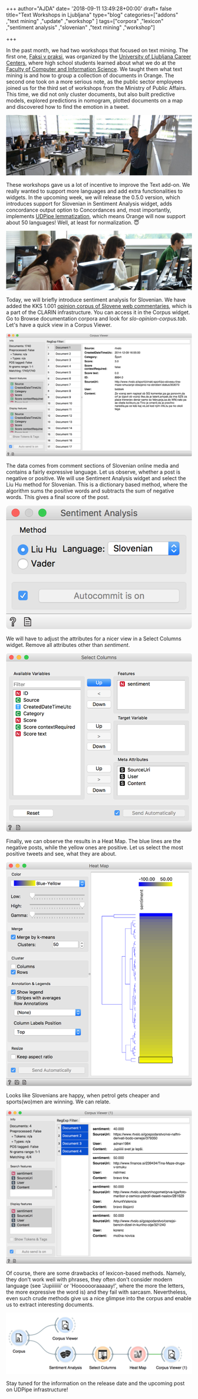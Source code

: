 +++
author="AJDA"
date= '2018-09-11 13:49:28+00:00'
draft= false
title="Text Workshops in Ljubljana"
type="blog"
categories=["addons" ,"text mining" ,"update" ,"workshop" ]
tags=["corpora" ,"lexicon" ,"sentiment analysis" ,"slovenian" ,"text mining" ,"workshop"]

+++

In the past month, we had two workshops that focused on text mining. The first one, [Faksi v praksi](https://www.kc.uni-lj.si/novice/poletna-ola-faksi-v-praksi.html), was organized by the [University of Ljubljana Career Centers](https://kc.uni-lj.si/domov.html), where high school students learned about what we do at the [Faculty of Computer and Information Science](https://fri.uni-lj.si/en). We taught them what text mining is and how to group a collection of documents in Orange. The second one took on a more serious note, as the public sector employees joined us for the third set of workshops from the Ministry of Public Affairs. This time, we did not only cluster documents, but also built predictive models, explored predictions in nomogram, plotted documents on a map and discovered how to find the emotion in a tweet.

[![](/images/2018/09/1_FRI_6838.jpg)
](https://blog.biolab.si/wp-content/uploads/2018/09/1_FRI_6838.jpg)

These workshops gave us a lot of incentive to improve the Text add-on. We really wanted to support more languages and add extra functionalities to widgets. In the upcoming week, we will release the 0.5.0 version, which introduces support for Slovenian in Sentiment Analysis widget, adds concordance output option to Concordances and, most importantly, implements [UDPipe lemmatization](http://ufal.mff.cuni.cz/udpipe/users-manual#universal_dependencies_20_models), which means Orange will now support about 50 languages! Well, at least for normalization. 😇

[![](/images/2018/09/3_FRI_6797.jpg)
](https://blog.biolab.si/wp-content/uploads/2018/09/3_FRI_6797.jpg)

Today, we will briefly introduce sentiment analysis for Slovenian. We have added the KKS 1.001 [opinion corpus of Slovene web commentaries](https://www.clarin.si/repository/xmlui/handle/11356/1115#), which is a part of the CLARIN infrastructure. You can access it in the Corpus widget. Go to Browse documentation corpora and look for _slo-opinion-corpus.tab_. Let's have a quick view in a Corpus Viewer.

[![](/images/2018/09/Screen-Shot-2018-09-11-at-15.01.32.png)
](https://blog.biolab.si/wp-content/uploads/2018/09/Screen-Shot-2018-09-11-at-15.01.32.png)

The data comes from comment sections of Slovenian online media and contains a fairly expressive language. Let us observe, whether a post is negative or positive. We will use Sentiment Analysis widget and select the Liu Hu method for Slovenian. This is a dictionary based method, where the algorithm sums the positive words and subtracts the sum of negative words. This gives a final score of the post.

[![](/images/2018/09/Screen-Shot-2018-09-11-at-15.15.42.png)
](https://blog.biolab.si/wp-content/uploads/2018/09/Screen-Shot-2018-09-11-at-15.15.42.png)

We will have to adjust the attributes for a nicer view in a Select Columns widget. Remove all attributes other than _sentiment_.

[![](/images/2018/09/Screen-Shot-2018-09-11-at-15.01.43.png)
](https://blog.biolab.si/wp-content/uploads/2018/09/Screen-Shot-2018-09-11-at-15.01.43.png)

Finally, we can observe the results in a Heat Map. The blue lines are the negative posts, while the yellow ones are positive. Let us select the most positive tweets and see, what they are about.

[![](/images/2018/09/Screen-Shot-2018-09-11-at-15.18.48.png)
](https://blog.biolab.si/wp-content/uploads/2018/09/Screen-Shot-2018-09-11-at-15.18.48.png)

Looks like Slovenians are happy, when petrol gets cheaper and sports(wo)men are winning. We can relate.

[![](/images/2018/09/Screen-Shot-2018-09-11-at-15.19.59.png)
](https://blog.biolab.si/wp-content/uploads/2018/09/Screen-Shot-2018-09-11-at-15.19.59.png)

Of course, there are some drawbacks of lexicon-based methods. Namely, they don't work well with phrases, they often don't consider modern language (see 'Jupiiiiiii' or 'Hooooooraaaaay!', where the more the letters, the more expressive the word is) and they fail with sarcasm. Nevertheless, even such crude methods give us a nice glimpse into the corpus and enable us to extract interesting documents.

[![](/images/2018/09/Screen-Shot-2018-09-11-at-15.17.45.png)
](https://blog.biolab.si/wp-content/uploads/2018/09/Screen-Shot-2018-09-11-at-15.17.45.png)

Stay tuned for the information on the release date and the upcoming post on UDPipe infrastructure!
